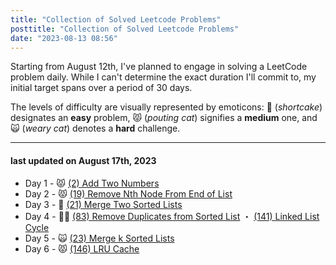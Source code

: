 ```yaml
---
title: "Collection of Solved Leetcode Problems"
posttitle: "Collection of Solved Leetcode Problems"
date: "2023-08-13 08:56"
---
```


Starting from August 12th, I've planned to engage in solving a LeetCode problem daily.
While I can't determine the exact duration I'll commit to, my initial target spans over a period of 30 days.

The levels of difficulty are visually represented by emoticons: 🍰 (_shortcake_) designates an **easy** problem, 😾 (_pouting cat_) signifies a **medium** one, and 🙀 (_weary cat_) denotes a **hard** challenge.

---

#### last updated on August 17th, 2023

- Day 1 - 😾 [(2) Add Two Numbers](/leetcode/2-add-two-numbers)
- Day 2 - 😾 [(19) Remove Nth Node From End of List ](/leetcode/19-remove-nth-node-from-end-of-list)
- Day 3 - 🍰 [(21) Merge Two Sorted Lists](/leetcode/21-merge-two-sorted-lists)
- Day 4 - 🍰🍰 [(83) Remove Duplicates from Sorted List](/leetcode/83-remove-duplicates-from-sorted-list) ・ [(141) Linked List Cycle](/leetcode/141-linked-list-cycle)
- Day 5 - 🙀 [(23) Merge k Sorted Lists](/leetcode/23-merge-k-sorted-lists)
- Day 6 - 😾 [(146) LRU Cache](/leetcode/146-lru-cache)